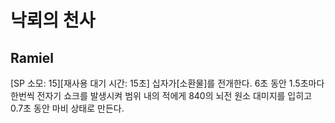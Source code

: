 # 낙뢰의 천사

## Ramiel

[SP 소모: 15][재사용 대기 시간: 15초] 십자가[소환물]를 전개한다. 6초 동안 1.5초마다 한번씩 전자기 쇼크를 발생시켜 범위 내의 적에게 840의 뇌전 원소 대미지를 입히고 0.7초 동안 마비 상태로 만든다.
